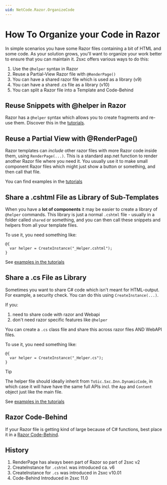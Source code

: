 ```yaml
---
uid: NetCode.Razor.OrganizeCode
---
```

# How To Organize your Code in Razor

In simple scenarios you have some Razor files containing a bit of HTML and some code. As your solution grows, you'll want to organize your work better to ensure that you can maintain it. 2sxc offers various ways to do this:

1. Use the `@helper` syntax in Razor
1. Reuse a Partial-View Razor file with `@RenderPage()`
1. You can have a shared razor file which is used as a library (v9)
1. You can have a shared .cs file as a library (v10)
1. You can split a Razor file into a Template and Code-Behind



## Reuse Snippets with @helper in Razor 

Razor has a `@helper` syntax which allows you to create fragments and re-use them. 
Discover this in the [tutorials](https://2sxc.org/dnn-tutorials/en/razor/reuse/home).


## Reuse a Partial View with @RenderPage()

Razor templates can _include_ other razor files with more Razor code inside them, using `RenderPage(...)`. This is a standard asp.net function to render another Razor file where you need it. You usually use it to make small component Razor files which might just show a button or something, and then call that file. 

You can find examples in the [tutorials](https://2sxc.org/dnn-tutorials/en/razor/reuse110/page)




## Share a .cshtml File as Library of Sub-Templates

When you have a **lot of components** it may be easier to create a library of `@helper` commands. This library is just a normal `.cshtml` file - usually in a folder called `shared` or something, and you can then call these snippets and helpers from all your template files. 

To use it, you need something like:

```razor
@{
  var helper = CreateInstance("_Helper.cshtml");
}
```

See [examples in the tutorials](https://2sxc.org/dnn-tutorials/en/razor/reuse210/page)



## Share a .cs File as Library

Sometimes you want to share C# code which isn't meant for HTML-output. For example, a security check. You can do this using `CreateInstance(...)`. 

If you:

1. need to share code with razor and Webapi
1. don't need razor specific features like `@helper`

You can create a `.cs` class file and share this across razor files AND WebAPI files. 

To use it, you need something like:

```razor
@{
  var helper = CreateInstance("_Helper.cs");
}
```

> [!TIP]
> The helper file should ideally inherit from `ToSic.Sxc.Dnn.DynamicCode`, in which case it will have have the same full APIs incl. the `App` and `Content` object just like the main file. 

See [examples in the tutorials](https://2sxc.org/dnn-tutorials/en/razor/reuse320/page)



## Razor Code-Behind

If your Razor file is getting kind of large because of C# functions, best place it in a [Razor Code-Behind](xref:NetCode.Razor.CodeBehind). 



## History

1. RenderPage has always been part of Razor so part of 2sxc v2
1. CreateInstance for `.cshtml` was introduced ca. v6
1. CreateInstance for `.cs` was introduced in 2sxc v10.01
1. Code-Behind Introduced in 2sxc 11.0